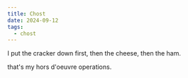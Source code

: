 ```yaml
---
title: Chost
date: 2024-09-12
tags:
  - chost
---
```


I put the cracker down first, then the cheese, then the ham.

that's my hors d'oeuvre operations.